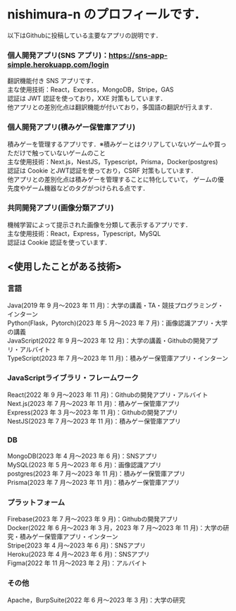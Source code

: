 # nishimura-n のプロフィールです．
 以下はGithubに投稿している主要なアプリの説明です．

### 個人開発アプリ(SNS アプリ)：https://sns-app-simple.herokuapp.com/login

翻訳機能付き SNS アプリです．<br>
主な使用技術：React，Express，MongoDB，Stripe，GAS<br>
認証は JWT 認証を使っており，XXE 対策もしています．<br>
他アプリとの差別化点は翻訳機能が付いており，多国語の翻訳が行えます．

### 個人開発アプリ(積みゲー保管庫アプリ)

積みゲーを管理するアプリです．※積みゲーとはクリアしていないゲームや買っただけで触っていないゲームのこと<br>
主な使用技術：Next.js，NestJS，Typescript，Prisma，Docker(postgres)<br>
認証は Cookie とJWT認証を使っており，CSRF 対策もしています．<br>
他アプリとの差別化点は積みゲーを管理することに特化していて，
ゲームの優先度やゲーム機器などのタグがつけられる点です．

### 共同開発アプリ(画像分類アプリ)

機械学習によって提示された画像を分類して表示するアプリです．<br>
主な使用技術：React，Express，Typescript，MySQL<br>
認証は Cookie 認証を使っています．<br>

## <使用したことがある技術>
### 言語
Java(2019 年 9 月〜2023 年 11 月)：大学の講義・TA・競技プログラミング・インターン<br>
Python(Flask，Pytorch)(2023 年 5 月〜2023 年 7 月)：画像認識アプリ・大学の講義<br>
JavaScript(2022 年 9 月〜2023 年 12 月)：大学の講義・Githubの開発アプリ・アルバイト<br>
TypeScript(2023 年 7 月〜2023 年 11 月)：積みゲー保管庫アプリ・インターン<br>
### JavaScriptライブラリ・フレームワーク
React(2022 年 9 月〜2023 年 11 月)：Githubの開発アプリ・アルバイト<br>
Next.js(2023 年 7 月〜2023 年 11 月)：積みゲー保管庫アプリ<br>
Express(2023 年 3 月〜2023 年 11 月)：Githubの開発アプリ<br>
NestJS(2023 年 7 月〜2023 年 11 月)：積みゲー保管庫アプリ<br>
### DB
MongoDB(2023 年 4 月〜2023 年 6 月)：SNSアプリ<br>
MySQL(2023 年 5 月〜2023 年 6 月)：画像認識アプリ<br>
postgres(2023 年 7 月〜2023 年 11 月)：積みゲー保管庫アプリ<br>
Prisma(2023 年 7 月〜2023 年 11 月)：積みゲー保管庫アプリ<br>
### プラットフォーム
Firebase(2023 年 7 月〜2023 年 9 月)：Githubの開発アプリ<br>
Docker(2022 年 6 月〜2023 年 3 月，2023 年 7 月〜2023 年 11 月)：大学の研究・積みゲー保管庫アプリ・インターン<br>
Stripe(2023 年 4 月〜2023 年 6 月)：SNSアプリ<br>
Heroku(2023 年 4 月〜2023 年 6 月)：SNSアプリ<br>
Figma(2022 年 11 月〜2023 年 2 月)：アルバイト<br>
### その他
Apache，BurpSuite(2022 年 6 月〜2023 年 3 月)：大学の研究
